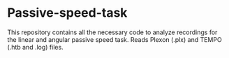 # Passive-speed-task
This repository contains all the necessary code to analyze recordings for the linear and angular passive speed task. Reads Plexon (.plx) and TEMPO (.htb and .log) files. 
